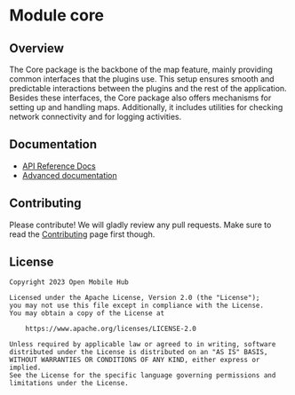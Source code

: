 # Module core

## Overview

The Core package is the backbone of the map feature, mainly providing common interfaces that the plugins use. This setup ensures smooth and predictable interactions between the plugins and the rest of the application. Besides these interfaces, the Core package also offers mechanisms for setting up and handling maps. Additionally, it includes utilities for checking network connectivity and for logging activities.

## Documentation

- [API Reference Docs](https://openmobilehub.github.io/android-omh-maps/api-docs/)
- [Advanced documentation](https://openmobilehub.github.io/android-omh-maps/advanced-docs/)

## Contributing

Please contribute! We will gladly review any pull requests. Make sure to read the [Contributing](https://github.com/openmobilehub/android-omh-maps/blob/main/CONTRIBUTING.md) page first though.

## License

```
Copyright 2023 Open Mobile Hub

Licensed under the Apache License, Version 2.0 (the "License");
you may not use this file except in compliance with the License.
You may obtain a copy of the License at

    https://www.apache.org/licenses/LICENSE-2.0

Unless required by applicable law or agreed to in writing, software
distributed under the License is distributed on an "AS IS" BASIS,
WITHOUT WARRANTIES OR CONDITIONS OF ANY KIND, either express or implied.
See the License for the specific language governing permissions and
limitations under the License.
```
